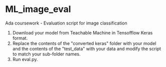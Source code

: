 # ML_image_eval
Ada coursework - Evaluation script for image classification


1. Download your model from Teachable Machine in Tensofflow Keras format.
2. Replace the contents of the "converted keras" folder with your model and the contents of the "test_data" with your data and modify the script to match your sub-folder names.
3. Run eval.py.
